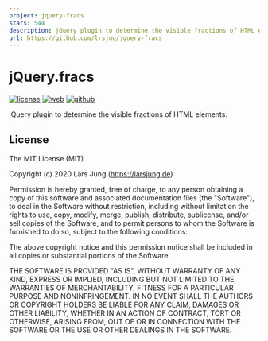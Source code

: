 ```yaml
---
project: jquery-fracs
stars: 544
description: jQuery plugin to determine the visible fractions of HTML elements.
url: https://github.com/lrsjng/jquery-fracs
---
```


# jQuery.fracs

[![license][license-img]][github] [![web][web-img]][web] [![github][github-img]][github]

jQuery plugin to determine the visible fractions of HTML elements.


## License
The MIT License (MIT)

Copyright (c) 2020 Lars Jung (https://larsjung.de)

Permission is hereby granted, free of charge, to any person obtaining a copy
of this software and associated documentation files (the "Software"), to deal
in the Software without restriction, including without limitation the rights
to use, copy, modify, merge, publish, distribute, sublicense, and/or sell
copies of the Software, and to permit persons to whom the Software is
furnished to do so, subject to the following conditions:

The above copyright notice and this permission notice shall be included in
all copies or substantial portions of the Software.

THE SOFTWARE IS PROVIDED "AS IS", WITHOUT WARRANTY OF ANY KIND, EXPRESS OR
IMPLIED, INCLUDING BUT NOT LIMITED TO THE WARRANTIES OF MERCHANTABILITY,
FITNESS FOR A PARTICULAR PURPOSE AND NONINFRINGEMENT. IN NO EVENT SHALL THE
AUTHORS OR COPYRIGHT HOLDERS BE LIABLE FOR ANY CLAIM, DAMAGES OR OTHER
LIABILITY, WHETHER IN AN ACTION OF CONTRACT, TORT OR OTHERWISE, ARISING FROM,
OUT OF OR IN CONNECTION WITH THE SOFTWARE OR THE USE OR OTHER DEALINGS IN
THE SOFTWARE.


[web]: https://larsjung.de/jquery-fracs/
[github]: https://github.com/lrsjng/jquery-fracs

[license-img]: https://img.shields.io/badge/license-MIT-a0a060.svg?style=flat-square
[web-img]: https://img.shields.io/badge/web-larsjung.de/jquery--fracs-a0a060.svg?style=flat-square
[github-img]: https://img.shields.io/badge/github-lrsjng/jquery--fracs-a0a060.svg?style=flat-square

